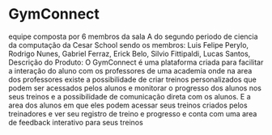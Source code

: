 # GymConnect
equipe composta por 6 membros da sala A do segundo periodo de ciencia da computação da Cesar School sendo os membros:
Luis Felipe Perylo,
Rodrigo Nunes,
Gabriel Ferraz,
Erick Belo,
Silvio Fittipaldi,
Lucas Santos,
Descrição do Produto:  O GymConnect é uma plataforma criada para facilitar a interação do aluno com os professores de uma academia onde na area dos professores existe a possibilidade de criar treinos personalizados que podem ser acessados pelos alunos e monitorar o progresso dos alunos nos seus treinos e a possibilidade de comunicação direta com os alunos. E a area dos alunos em que eles podem acessar seus treinos criados pelos treinadores e ver seu registro de treino e progresso e conta com uma area de feedback interativo para seus treinos 
